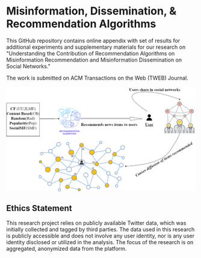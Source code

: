 # Misinformation, Dissemination, & Recommendation Algorithms


This GitHub repository contains online appendix with set of results for additional experiments and supplementary materials for our research on "Understanding the Contribution of Recommendation Algorithms on Misinformation Recommendation and Misinformation Dissemination on Social Networks." 

The work is submitted on ACM Transactions on the Web (TWEB) Journal.

<p align="center"><img src="experiment.png" width="700"/></p>

## Ethics Statement

This research project relies on publicly available Twitter data, which was initially collected and tagged by third parties. The data used in this research is publicly accessible and does not involve any user identity, nor is any user identity disclosed or utilized in the analysis. The focus of the research is on aggregated, anonymized data from the platform.
